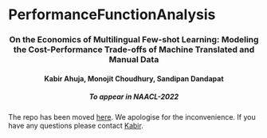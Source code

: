 # PerformanceFunctionAnalysis

<h3 align="center"> On the Economics of Multilingual Few-shot Learning: Modeling the
Cost-Performance Trade-offs of Machine Translated and Manual Data </h3>

<h4 align="center"> Kabir Ahuja, Monojit Choudhury, Sandipan Dandapat </h4>

<h5 align = "center"> <i>To appear in NAACL-2022</i> </h5>

The repo has been moved [here](https://github.com/microsoft/PerformanceFunctionAnalysis). We apologise for the inconvenience. If you have any questions please contact [Kabir](mailto:kabirahuja2431@gmail.com).
